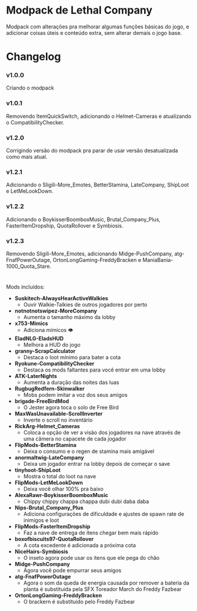 # Modpack de Lethal Company

Modpack com alterações pra melhorar algumas funções básicas do jogo, e adicionar coisas úteis e conteúdo extra, sem alterar demais o jogo base.


# Changelog

### v1.0.0
Criando o modpack

### v1.0.1
Removendo ItemQuickSwitch, adicionando o Helmet-Cameras e atualizando o CompatibilityChecker.

### v1.2.0
Corrigindo versão do modpack pra parar de usar versão desatualizada como mais atual.

### v1.2.1
Adicionando o Sligili-More_Emotes, BetterStamina, LateCompany, ShipLoot e LetMeLookDown.

### v1.2.2
Adicionando o BoykisserBoomboxMusic, Brutal_Company_Plus, FasterItemDropship, QuotaRollover e Symbiosis.

### v1.2.3
Removendo Sligili-More_Emotes, adicionando Midge-PushCompany, atg-FnafPowerOutage, OrtonLongGaming-FreddyBracken e ManiaBania-1000_Quota_Stare.

#

Mods incluídos:
- **Suskitech-AlwaysHearActiveWalkies**
    - Ouvir Walkie-Talkies de outros jogadores por perto
- **notnotnotswipez-MoreCompany**
    - Aumenta o tamanho máximo da lobby
- **x753-Mimics**
    - Adiciona mímicos 👁
- **EladNLG-EladsHUD**
    - Melhora a HUD do jogo
- **granny-ScrapCalculator**
    - Destaca o loot mínimo para bater a cota
- **Ryokune-CompatibilityChecker**
    - Destaca os mods faltantes para você entrar em uma lobby
- **ATK-LaterNights**
    - Aumenta a duração das noites das luas
- **RugbugRedfern-Skinwalker**
    - Mobs podem imitar a voz dos seus amigos
- **brigade-FreeBirdMod**
    - O Jester agora toca o solo de Free Bird
- **MaxWasUnavailable-ScrollInverter**
    - Inverte o scroll no inventário
- **RickArg-Helmet_Cameras**
    - Coloca a opção de ver a visão dos jogadores na nave através de uma câmera no capacete de cada jogador
- **FlipMods-BetterStamina**
    - Deixa o consumo e o regen de stamina mais amigável
- **anormaltwig-LateCompany**
    - Deixa um jogador entrar na lobby depois de começar o save
- **tinyhoot-ShipLoot**
    - Mostra o total do loot na nave
- **FlipMods-LetMeLookDown**
    - Deixa você olhar 100% pra baixo
- **AlexaRawr-BoykisserBoomboxMusic**
    - Chippy chippy chappa chappa dubi dubi daba daba
- **Nips-Brutal_Company_Plus**
    - Adiciona configurações de dificuldade e ajustes de spawn rate de inimigos e loot
- **FlipMods-FasterItemDropship**
    - Faz a nave de entrega de itens chegar bem mais rápido
- **boxofbiscuits97-QuotaRollover**
    - A cota excedente é adicionada a próxima cota
- **NiceHairs-Symbiosis**
    - O inseto agora pode usar os itens que ele pega do chão
- **Midge-PushCompany**
    - Agora você pode empurrar seus amigos
- **atg-FnafPowerOutage**
    - Agora o som da queda de energia causada por remover a bateria da planta é substituida pela SFX  Toreador March do Freddy Fazbear
- **OrtonLongGaming-FreddyBracken**
    - O brackern é substituido pelo Freddy Fazbear